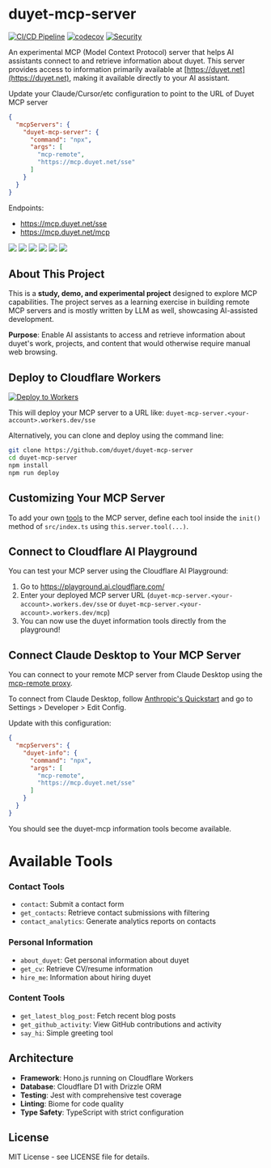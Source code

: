 # duyet-mcp-server

[![CI/CD Pipeline](https://github.com/duyet/duyet-mcp-server/workflows/CI/CD%20Pipeline/badge.svg)](https://github.com/duyet/duyet-mcp-server/actions)
[![codecov](https://codecov.io/gh/duyet/duyet-mcp-server/branch/master/graph/badge.svg)](https://codecov.io/gh/duyet/duyet-mcp-server)
[![Security](https://github.com/duyet/duyet-mcp-server/workflows/Security%20and%20Dependencies/badge.svg)](https://github.com/duyet/duyet-mcp-server/actions)

An experimental MCP (Model Context Protocol) server that helps AI assistants connect to and retrieve information about duyet. This server provides access to information primarily available at [https://duyet.net](https://duyet.net), making it available directly to your AI assistant.

Update your Claude/Cursor/etc configuration to point to the URL of Duyet MCP server

```json
{
  "mcpServers": {
    "duyet-mcp-server": {
      "command": "npx",
      "args": [
        "mcp-remote",
        "https://mcp.duyet.net/sse"
      ]
    }
  }
}
```

Endpoints:
- https://mcp.duyet.net/sse
- https://mcp.duyet.net/mcp

![](./.github/screenshots/screenshot-1.png)
![](./.github/screenshots/screenshot-2.png)
![](./.github/screenshots/screenshot-3.png)
![](./.github/screenshots/screenshot-4.png)
![](./.github/screenshots/screenshot-5.png)
![](./.github/screenshots/screenshot-6.png)

## About This Project

This is a **study, demo, and experimental project** designed to explore MCP capabilities. The project serves as a learning exercise in building remote MCP servers and is mostly written by LLM as well, showcasing AI-assisted development.

**Purpose**: Enable AI assistants to access and retrieve information about duyet's work, projects, and content that would otherwise require manual web browsing.

## Deploy to Cloudflare Workers

[![Deploy to Workers](https://deploy.workers.cloudflare.com/button)](https://deploy.workers.cloudflare.com/?url=https://github.com/duyet/duyet-mcp-server)

This will deploy your MCP server to a URL like: `duyet-mcp-server.<your-account>.workers.dev/sse`


Alternatively, you can clone and deploy using the command line:

```bash
git clone https://github.com/duyet/duyet-mcp-server
cd duyet-mcp-server
npm install
npm run deploy
```

## Customizing Your MCP Server

To add your own [tools](https://developers.cloudflare.com/agents/model-context-protocol/tools/) to the MCP server, define each tool inside the `init()` method of `src/index.ts` using `this.server.tool(...)`. 

## Connect to Cloudflare AI Playground

You can test your MCP server using the Cloudflare AI Playground:

1. Go to https://playground.ai.cloudflare.com/
2. Enter your deployed MCP server URL (`duyet-mcp-server.<your-account>.workers.dev/sse` or `duyet-mcp-server.<your-account>.workers.dev/mcp`)
3. You can now use the duyet information tools directly from the playground!

## Connect Claude Desktop to Your MCP Server

You can connect to your remote MCP server from Claude Desktop using the [mcp-remote proxy](https://www.npmjs.com/package/mcp-remote). 

To connect from Claude Desktop, follow [Anthropic's Quickstart](https://modelcontextprotocol.io/quickstart/user) and go to Settings > Developer > Edit Config.

Update with this configuration:

```json
{
  "mcpServers": {
    "duyet-info": {
      "command": "npx",
      "args": [
        "mcp-remote",
        "https://mcp.duyet.net/sse"
      ]
    }
  }
}
```

You should see the duyet-mcp information tools become available.

# Available Tools

### Contact Tools
- `contact`: Submit a contact form
- `get_contacts`: Retrieve contact submissions with filtering
- `contact_analytics`: Generate analytics reports on contacts

### Personal Information
- `about_duyet`: Get personal information about duyet
- `get_cv`: Retrieve CV/resume information
- `hire_me`: Information about hiring duyet

### Content Tools
- `get_latest_blog_post`: Fetch recent blog posts
- `get_github_activity`: View GitHub contributions and activity
- `say_hi`: Simple greeting tool

## Architecture

- **Framework**: Hono.js running on Cloudflare Workers
- **Database**: Cloudflare D1 with Drizzle ORM
- **Testing**: Jest with comprehensive test coverage
- **Linting**: Biome for code quality
- **Type Safety**: TypeScript with strict configuration

## License

MIT License - see LICENSE file for details.
